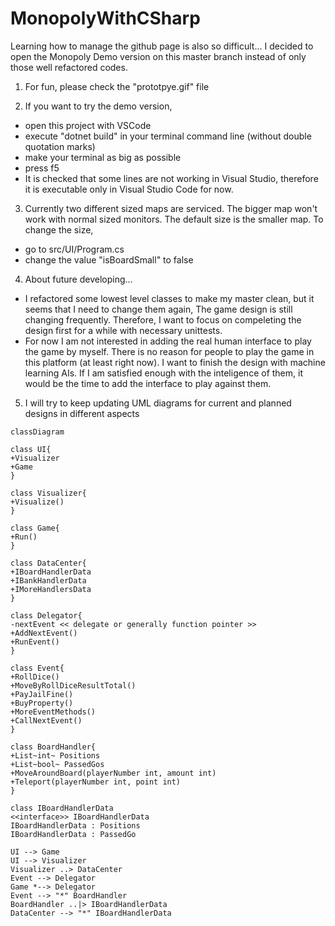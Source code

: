 # MonopolyWithCSharp

Learning how to manage the github page is also so difficult...
I decided to open the Monopoly Demo version on this master branch instead of only those well refactored codes.


1. For fun, please check the "prototpye.gif" file

2. If you want to try the demo version,
  - open this project with VSCode
  - execute "dotnet build" in your terminal command line (without double quotation marks)
  - make your terminal as big as possible
  - press f5
  - It is checked that some lines are not working in Visual Studio, therefore it is executable only in Visual Studio Code for now.

3. Currently two different sized maps are serviced. The bigger map won't work with normal sized monitors.
   The default size is the smaller map. To change the size,
  - go to src/UI/Program.cs
  - change the value "isBoardSmall" to false
  
4. About future developing...
  - I refactored some lowest level classes to make my master clean, but it seems that I need to change them again,
    The game design is still changing frequently. Therefore, I want to focus on compeleting the design first for a while with necessary unittests.
  - For now I am not interested in adding the real human interface to play the game by myself.
    There is no reason for people to play the game in this platform (at least right now).
    I want to finish the design with machine learning AIs.
    If I am satisfied enough with the inteligence of them, it would be the time to add the interface to play against them.
    
 5. I will try to keep updating UML diagrams for current and planned designs in different aspects

```mermaid
classDiagram

class UI{
+Visualizer
+Game
}

class Visualizer{
+Visualize()
}

class Game{
+Run()
}

class DataCenter{
+IBoardHandlerData
+IBankHandlerData
+IMoreHandlersData
}

class Delegator{
-nextEvent << delegate or generally function pointer >>
+AddNextEvent()
+RunEvent()
}

class Event{
+RollDice()
+MoveByRollDiceResultTotal()
+PayJailFine()
+BuyProperty()
+MoreEventMethods()
+CallNextEvent()
}

class BoardHandler{
+List~int~ Positions 
+List~bool~ PassedGos 
+MoveAroundBoard(playerNumber int, amount int)
+Teleport(playerNumber int, point int)
}

class IBoardHandlerData
<<interface>> IBoardHandlerData
IBoardHandlerData : Positions
IBoardHandlerData : PassedGo

UI --> Game
UI --> Visualizer
Visualizer ..> DataCenter
Event --> Delegator
Game *--> Delegator
Event --> "*" BoardHandler
BoardHandler ..|> IBoardHandlerData
DataCenter --> "*" IBoardHandlerData

```
